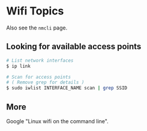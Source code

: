 # Wifi Topics

Also see the `nmcli` page.

## Looking for available access points

```sh
# List network interfaces
$ ip link

# Scan for access points
# ( Remove grep for details )
$ sudo iwlist INTERFACE_NAME scan | grep SSID
```

## More

Google "Linux wifi on the command line".

